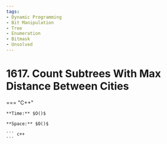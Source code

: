 ```yaml
---
tags:
- Dynamic Programming
- Bit Manipulation
- Tree
- Enumeration
- Bitmask
- Unsolved
---
```



# 1617. Count Subtrees With Max Distance Between Cities

=== "C++"

    **Time:** $O()$

    **Space:** $O()$

    ``` c++
    ```